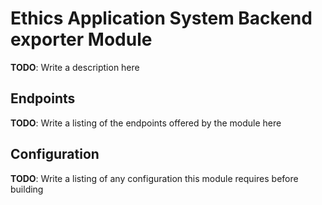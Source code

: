 # Ethics Application System Backend exporter Module
**TODO**: Write a description here

## Endpoints
**TODO**: Write a listing of the endpoints offered by the module here

## Configuration
**TODO**: Write a listing of any configuration this module requires before building
